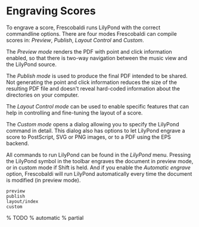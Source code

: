 # Engraving Scores

To engrave a score, Frescobaldi runs LilyPond with the correct commandline
options. There are four modes Frescobaldi can compile scores in:
*Preview*, *Publish*, *Layout Control* and *Custom*.

The *Preview mode* renders the PDF with point and click information enabled, so
that there is two-way navigation between the music view and the LilyPond source.

The *Publish mode* is used to produce the final PDF intended to be shared.
Not generating the point and click information reduces the size of the resulting PDF file
and doesn't reveal hard-coded information about the directories on your computer.

The *Layout Control mode* can be used to enable specific features that can help
in controlling and fine-tuning the layout of a score.

The *Custom mode* opens a dialog allowing you to specify the LilyPond command
in detail. This dialog also has options to let LilyPond engrave a score to
PostScript, SVG or PNG images, or to a PDF using the EPS backend.

All commands to run LilyPond can be found in the *LilyPond* menu.
Pressing the LilyPond symbol in the toolbar engraves the document
in preview mode, or in custom mode if Shift is held. And if you enable the *Automatic engrave* option,
Frescobaldi will run LilyPond automatically every time the document is modified (in preview mode).

```{toctree}
preview
publish
layout/index
custom
```
% TODO
% automatic
% partial
